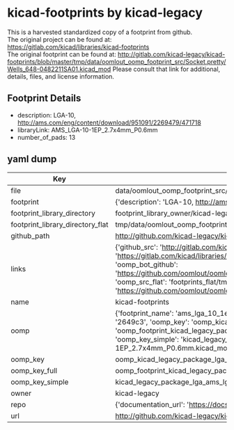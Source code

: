 # kicad-footprints by kicad-legacy  
This is a harvested standardized copy of a footprint from github.  
The original project can be found at:  
https://gitlab.com/kicad/libraries/kicad-footprints  
The original footprint can be found at:
http://gitlab.com/kicad-legacy/kicad-footprints/blob/master/tmp/data/oomlout_oomp_footprint_src/Socket.pretty/Wells_648-0482211SA01.kicad_mod
Please consult that link for additional, details, files, and license information.  
## Footprint Details
* description: LGA-10, http://ams.com/eng/content/download/951091/2269479/471718  
* libraryLink: AMS_LGA-10-1EP_2.7x4mm_P0.6mm  
* number_of_pads: 13  
## yaml dump  
| Key | Value |  
| --- | --- |  
| file | data/oomlout_oomp_footprint_src/kicad-footprints/Package_LGA.pretty/AMS_LGA-10-1EP_2.7x4mm_P0.6mm.kicad_mod |  
| footprint | {'description': 'LGA-10, http://ams.com/eng/content/download/951091/2269479/471718', 'libraryLink': 'AMS_LGA-10-1EP_2.7x4mm_P0.6mm', 'number_of_pads': 13} |  
| footprint_library_directory | footprint_library_owner/kicad-legacy_kicad-footprints |  
| footprint_library_directory_flat | tmp/data/oomlout_oomp_footprint_src/footprints_flat/kicad_legacy_package_lga_ams_lga_10_1ep_2_7x4mm_p0_6mm/working |  
| github_path | http://github.com/kicad-legacy/kicad-footprints/blob/master/tmp/data/oomlout_oomp_footprint_src/Package_LGA.pretty/AMS_LGA-10-1EP_2.7x4mm_P0.6mm.kicad_mod |  
| links | {'github_src': 'http://gitlab.com/kicad-legacy/kicad-footprints/blob/master/tmp/data/oomlout_oomp_footprint_src/Socket.pretty/Wells_648-0482211SA01.kicad_mod', 'github_src_repo': 'https://gitlab.com/kicad/libraries/kicad-footprints', 'oomp_bot': 'tmp/data/oomlout_oomp_footprint_src/footprints/kicad_legacy_package_lga_ams_lga_10_1ep_2_7x4mm_p0_6mm/working', 'oomp_bot_github': 'https://github.com/oomlout/oomlout_oomp_footprint_bot/tree/main/tmp/data/oomlout_oomp_footprint_src/footprints/kicad_legacy_package_lga_ams_lga_10_1ep_2_7x4mm_p0_6mm/working', 'oomp_src_flat': 'footprints_flat/tmp/data/oomlout_oomp_footprint_src/footprints_flat/kicad_legacy_package_lga_ams_lga_10_1ep_2_7x4mm_p0_6mm/working', 'oomp_src_flat_github': 'https://github.com/oomlout/oomlout_oomp_footprint_src/tree/main/tmp/data/oomlout_oomp_footprint_src/footprints_flat/kicad_legacy_package_lga_ams_lga_10_1ep_2_7x4mm_p0_6mm/working'} |  
| name | kicad-footprints |  
| oomp | {'footprint_name': 'ams_lga_10_1ep_2_7x4mm_p0_6mm', 'library_name': 'package_lga', 'md5': '2649c3b65177bb96afbe05537c96a534', 'md5_10': '2649c3b651', 'md5_5': '2649c', 'md5_6': '2649c3', 'oomp_key': 'oomp_kicad_legacy_package_lga_ams_lga_10_1ep_2_7x4mm_p0_6mm', 'oomp_key_extra': 'oomp_footprint_kicad_legacy_package_lga_ams_lga_10_1ep_2_7x4mm_p0_6mm', 'oomp_key_full': 'oomp_footprint_kicad_legacy_package_lga_ams_lga_10_1ep_2_7x4mm_p0_6mm_2649c3', 'oomp_key_simple': 'kicad_legacy_package_lga_ams_lga_10_1ep_2_7x4mm_p0_6mm', 'original_filename': 'data/oomlout_oomp_footprint_src/kicad-footprints/Package_LGA.pretty/AMS_LGA-10-1EP_2.7x4mm_P0.6mm.kicad_mod', 'owner_name': 'kicad_legacy'} |  
| oomp_key | oomp_kicad_legacy_package_lga_ams_lga_10_1ep_2_7x4mm_p0_6mm |  
| oomp_key_full | oomp_footprint_kicad_legacy_package_lga_ams_lga_10_1ep_2_7x4mm_p0_6mm |  
| oomp_key_simple | kicad_legacy_package_lga_ams_lga_10_1ep_2_7x4mm_p0_6mm |  
| owner | kicad-legacy |  
| repo | {'documentation_url': 'https://docs.github.com/rest/repos/repos#get-a-repository', 'message': 'Not Found'} |  
| url | http://github.com/kicad-legacy/kicad-footprints |  

